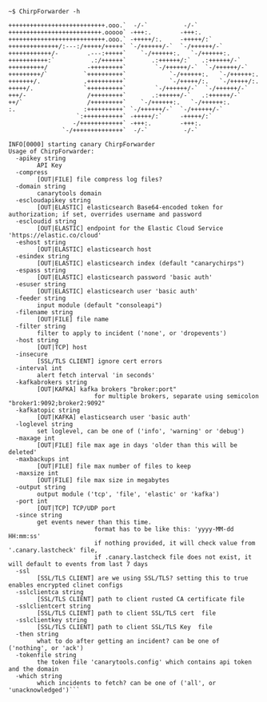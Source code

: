 ```~$ ChirpForwarder -h```
```
+++++++++++++++++++++++++++.ooo.`  -/-`          -/-`
++++++++++++++++++++++++++.ooooo` -+++:.        -+++:.
+++++++++++++++++++++++++++.ooo.` -+++++/:.     -+++++/:`
++++++++++++++/:---:/+++++/+++++` `-/++++++/-`  `-/++++++/-`
++++++++++++/-        .---:+++++`    `-/++++++:.   `-/++++++:.
+++++++++++:`          .:/++++++`       .:++++++/:`   .:++++++/-`
++++++++++/           -+++++++++`        `-/++++++/-`  `-/++++++/-`
+++++++++/`          `++++++++++`            `-/++++++:.   `-/++++++:.
+++++++/.            .++++++++++`            `-/+++++/:.   `-/+++++/:.
+++++/.              `++++++++++`        `-/++++++/-`  `-/++++++/-`
+++/-                 /+++++++++`       .:++++++/-`   .:++++++/-`
++/`                  /+++++++++`    `-/++++++:.   `-/++++++:.
:.                   :++++++++++` `-/++++++/-`  `-/++++++/-`
                   `:+++++++++++` -+++++/:`     -+++++/:`
                  -/++++++++++++` -+++:.        -+++:.
               `-/++++++++++++++`  -/-`          -/-`

INFO[0000] starting canary ChirpForwarder
Usage of ChirpForwarder:
  -apikey string
        API Key
  -compress
        [OUT|FILE] file compress log files?
  -domain string
        canarytools domain
  -escloudapikey string
        [OUT|ELASTIC] elasticsearch Base64-encoded token for authorization; if set, overrides username and password
  -escloudid string
        [OUT|ELASTIC] endpoint for the Elastic Cloud Service 'https://elastic.co/cloud'
  -eshost string
        [OUT|ELASTIC] elasticsearch host
  -esindex string
        [OUT|ELASTIC] elasticsearch index (default "canarychirps")
  -espass string
        [OUT|ELASTIC] elasticsearch password 'basic auth'
  -esuser string
        [OUT|ELASTIC] elasticsearch user 'basic auth'
  -feeder string
        input module (default "consoleapi")
  -filename string
        [OUT|FILE] file name
  -filter string
        filter to apply to incident ('none', or 'dropevents')
  -host string
        [OUT|TCP] host
  -insecure
        [SSL/TLS CLIENT] ignore cert errors
  -interval int
        alert fetch interval 'in seconds'
  -kafkabrokers string
        [OUT|KAFKA] kafka brokers "broker:port"
                        for multiple brokers, separate using semicolon "broker1:9092;broker2:9092"
  -kafkatopic string
        [OUT|KAFKA] elasticsearch user 'basic auth'
  -loglevel string
        set loglevel, can be one of ('info', 'warning' or 'debug')
  -maxage int
        [OUT|FILE] file max age in days 'older than this will be deleted'
  -maxbackups int
        [OUT|FILE] file max number of files to keep
  -maxsize int
        [OUT|FILE] file max size in megabytes
  -output string
        output module ('tcp', 'file', 'elastic' or 'kafka')
  -port int
        [OUT|TCP] TCP/UDP port
  -since string
        get events newer than this time.
                        format has to be like this: 'yyyy-MM-dd HH:mm:ss'
                        if nothing provided, it will check value from '.canary.lastcheck' file,
                        if .canary.lastcheck file does not exist, it will default to events from last 7 days
  -ssl
        [SSL/TLS CLIENT] are we using SSL/TLS? setting this to true enables encrypted clinet configs
  -sslclientca string
        [SSL/TLS CLIENT] path to client rusted CA certificate file
  -sslclientcert string
        [SSL/TLS CLIENT] path to client SSL/TLS cert  file
  -sslclientkey string
        [SSL/TLS CLIENT] path to client SSL/TLS Key  file
  -then string
        what to do after getting an incident? can be one of ('nothing', or 'ack')
  -tokenfile string
        the token file 'canarytools.config' which contains api token and the domain
  -which string
        which incidents to fetch? can be one of ('all', or 'unacknowledged')```